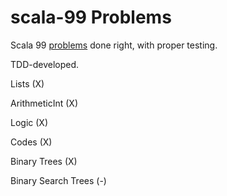# scala-99 Problems

Scala 99 [problems](http://aperiodic.net/phil/scala/s-99/) done right, with proper testing.

TDD-developed.

Lists (X)

ArithmeticInt (X)

Logic (X)

Codes (X)

Binary Trees (X)

Binary Search Trees (-)
